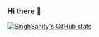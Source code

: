 ### Hi there 👋

<!--
**SinghSanity/SinghSanity** is a ✨ _special_ ✨ repository because its `README.md` (this file) appears on your GitHub profile.

Here are some ideas to get you started:

- 🔭 I’m currently working on ...
- 🌱 I’m currently learning ...
- 👯 I’m looking to collaborate on ...
- 🤔 I’m looking for help with ...
- 💬 Ask me about ...
- 📫 How to reach me: ...
- 😄 Pronouns: ...
- ⚡ Fun fact: ...
-->
[![SinghSanity's GitHub stats](https://github-readme-stats.vercel.app/api?username=SinghSanity&show_icons=true&theme=radical)](https://github.com/SinghSanity/github-readme-stats)
